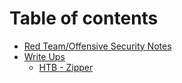 # Table of contents

* [Red Team/Offensive Security Notes](README.md)
* [Write Ups](write-ups/README.md)
  * [HTB - Zipper](write-ups/htb-zipper.md)

